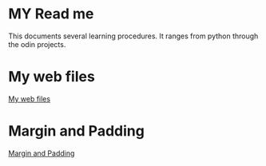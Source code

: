 # MY Read me
This documents several learning procedures. It ranges from python through the odin projects.


# My web files
<a href="https://github.com/olabiyitobidavid/planets/tree/main/my_web_files"> My web files</a>

# Margin and Padding
<a href="">Margin and Padding</a>